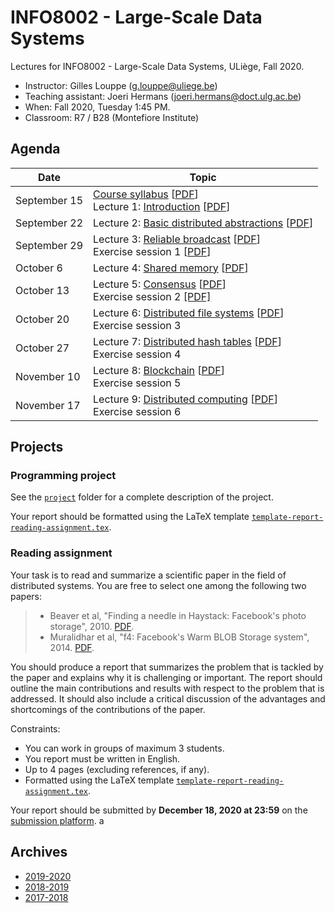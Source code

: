 # INFO8002 - Large-Scale Data Systems

Lectures for INFO8002 - Large-Scale Data Systems, ULiège, Fall 2020.

- Instructor: Gilles Louppe ([g.louppe@uliege.be](mailto:g.louppe@uliege.be))
- Teaching assistant: Joeri Hermans ([joeri.hermans@doct.ulg.ac.be](mailto:joeri.hermans@doct.ulg.ac.be))
- When: Fall 2020, Tuesday 1:45 PM.
- Classroom: R7 / B28 (Montefiore Institute)

## Agenda
| Date | Topic |
| --- | --- |
| September 15 | [Course syllabus](https://glouppe.github.io/info8002-large-scale-data-systems/?p=course-syllabus.md) [[PDF](https://glouppe.github.io/info8002-large-scale-data-systems/pdf/course-syllabus.pdf)]<br>Lecture 1: [Introduction](https://glouppe.github.io/info8002-large-scale-data-systems/?p=lecture1.md) [[PDF](https://glouppe.github.io/info8002-large-scale-data-systems/pdf/lec1.pdf)] |
| September 22 | Lecture 2: [Basic distributed abstractions](https://glouppe.github.io/info8002-large-scale-data-systems/?p=lecture2.md) [[PDF](https://glouppe.github.io/info8002-large-scale-data-systems/pdf/lec2.pdf)]  |
| September 29 | Lecture 3: [Reliable broadcast](https://glouppe.github.io/info8002-large-scale-data-systems/?p=lecture3.md) [[PDF](https://glouppe.github.io/info8002-large-scale-data-systems/pdf/lec3.pdf)]<br>Exercise session 1 [[PDF](https://glouppe.github.io/info8002-large-scale-data-systems/pdf/ex1.pdf)] |
| October 6 | Lecture 4: [Shared memory](https://glouppe.github.io/info8002-large-scale-data-systems/?p=lecture4.md) [[PDF](https://glouppe.github.io/info8002-large-scale-data-systems/pdf/lec4.pdf)] |
| October 13 | Lecture 5: [Consensus](https://glouppe.github.io/info8002-large-scale-data-systems/?p=lecture5.md) [[PDF](https://glouppe.github.io/info8002-large-scale-data-systems/pdf/lec5.pdf)]<br>Exercise session 2 [[PDF]](https://glouppe.github.io/info8002-large-scale-data-systems/pdf/ex2.pdf) |
| October 20 | Lecture 6: [Distributed file systems](https://glouppe.github.io/info8002-large-scale-data-systems/?p=lecture6.md) [[PDF](https://glouppe.github.io/info8002-large-scale-data-systems/pdf/lec6.pdf)]<br>Exercise session 3 |
| October 27 | Lecture 7: [Distributed hash tables](https://glouppe.github.io/info8002-large-scale-data-systems/?p=lecture7.md) [[PDF](https://glouppe.github.io/info8002-large-scale-data-systems/pdf/lec7.pdf)]<br>Exercise session 4 |
| November 10 | Lecture 8: [Blockchain](https://glouppe.github.io/info8002-large-scale-data-systems/?p=lecture8.md) [[PDF](https://glouppe.github.io/info8002-large-scale-data-systems/pdf/lec8.pdf)]<br>Exercise session 5 |
| November 17 | Lecture 9: [Distributed computing](https://glouppe.github.io/info8002-large-scale-data-systems/?p=lecture9.md) [[PDF](https://glouppe.github.io/info8002-large-scale-data-systems/pdf/lec9.pdf)]<br>Exercise session 6 |

## Projects

### Programming project

See the [`project`](project) folder for a complete description of the project.

Your report should be formatted using the LaTeX template [`template-report-reading-assignment.tex`](https://glouppe.github.io/info8002-large-scale-data-systems/template-report-reading-assignment.tex).

### Reading assignment

Your task is to read and summarize a scientific paper in the field of distributed systems. You are free to select one among the following two papers:

> - Beaver et al, "Finding a needle in Haystack: Facebook's photo storage", 2010. [PDF](https://www.usenix.org/legacy/event/osdi10/tech/full_papers/Beaver.pdf).
> - Muralidhar et al, "f4: Facebook's Warm BLOB Storage system", 2014. [PDF](https://www.usenix.org/system/files/conference/osdi14/osdi14-paper-muralidhar.pdf).
> 
You should produce a report that summarizes the problem that is tackled by the paper and explains why it is challenging or important. The report should outline the main contributions and results with respect to the problem that is addressed. It should also include a critical discussion of the advantages and shortcomings of the contributions of the paper.

Constraints:
- You can work in groups of maximum 3 students.
- You report must be written in English.
- Up to 4 pages (excluding references, if any).
- Formatted using the LaTeX template [`template-report-reading-assignment.tex`](https://glouppe.github.io/info8002-large-scale-data-systems/template-report-reading-assignment.tex).

Your report should be submitted  by **December 18, 2020 at 23:59** on the [submission platform](https://submit.montefiore.ulg.ac.be/).
a
## Archives

- [2019-2020](https://github.com/glouppe/info8002-large-scale-data-systems/tree/info8002-2019)
- [2018-2019](https://github.com/glouppe/info8002-large-scale-data-systems/tree/info8002-2018)
- [2017-2018](https://github.com/glouppe/info8002-large-scale-data-systems/tree/info8002-2017)
